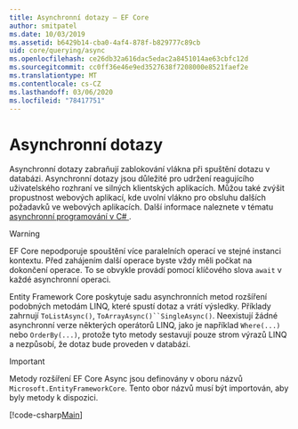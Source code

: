```yaml
---
title: Asynchronní dotazy – EF Core
author: smitpatel
ms.date: 10/03/2019
ms.assetid: b6429b14-cba0-4af4-878f-b829777c89cb
uid: core/querying/async
ms.openlocfilehash: ce26db32a616dac5edac2a8451014ae63cbfc12d
ms.sourcegitcommit: cc0ff36e46e9ed3527638f7208000e8521faef2e
ms.translationtype: MT
ms.contentlocale: cs-CZ
ms.lasthandoff: 03/06/2020
ms.locfileid: "78417751"
---
```

# <a name="asynchronous-queries"></a>Asynchronní dotazy

Asynchronní dotazy zabraňují zablokování vlákna při spuštění dotazu v databázi. Asynchronní dotazy jsou důležité pro udržení reagujícího uživatelského rozhraní ve silných klientských aplikacích. Můžou také zvýšit propustnost webových aplikací, kde uvolní vlákno pro obsluhu dalších požadavků ve webových aplikacích. Další informace naleznete v tématu [asynchronní programování v C# ](/dotnet/csharp/async).

> [!WARNING]  
> EF Core nepodporuje spouštění více paralelních operací ve stejné instanci kontextu. Před zahájením další operace byste vždy měli počkat na dokončení operace. To se obvykle provádí pomocí klíčového slova `await` v každé asynchronní operaci.

Entity Framework Core poskytuje sadu asynchronních metod rozšíření podobných metodám LINQ, které spustí dotaz a vrátí výsledky. Příklady zahrnují `ToListAsync()`, `ToArrayAsync()``SingleAsync()`. Neexistují žádné asynchronní verze některých operátorů LINQ, jako je například `Where(...)` nebo `OrderBy(...)`, protože tyto metody sestavují pouze strom výrazů LINQ a nezpůsobí, že dotaz bude proveden v databázi.

> [!IMPORTANT]  
> Metody rozšíření EF Core Async jsou definovány v oboru názvů `Microsoft.EntityFrameworkCore`. Tento obor názvů musí být importován, aby byly metody k dispozici.

[!code-csharp[Main](../../../samples/core/Querying/Async/Sample.cs#ToListAsync)]
